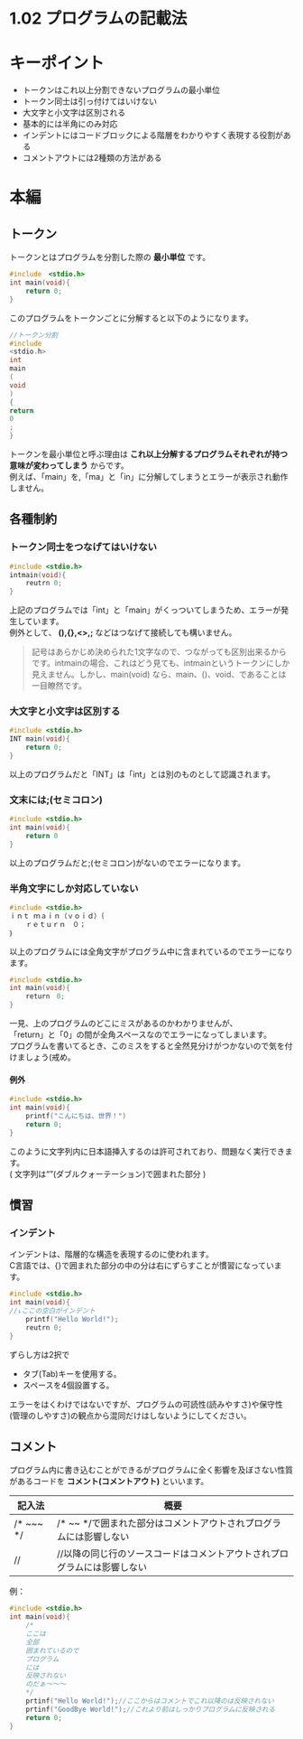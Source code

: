 1.02 プログラムの記載法
===
# キーポイント
- トークンはこれ以上分割できないプログラムの最小単位
- トークン同士は引っ付けてはいけない
- 大文字と小文字は区別される
- 基本的には半角にのみ対応
- インデントにはコードブロックによる階層をわかりやすく表現する役割がある
- コメントアウトには2種類の方法がある
# 本編
## トークン
トークンとはプログラムを分割した際の **最小単位** です。
```c
#include　<stdio.h>
int main(void){
    return 0;
}
```
このプログラムをトークンごとに分解すると以下のようになります。
```c
//トークン分割
#include
<stdio.h>
int 
main
(
void
)
{
return
0
;
}
```
トークンを最小単位と呼ぶ理由は **これ以上分解するプログラムそれぞれが持つ意味が変わってしまう** からです。<br>
例えば、「main」を,「ma」と「in」に分解してしまうとエラーが表示され動作しません。
## 各種制約
### トークン同士をつなげてはいけない
```c
#include <stdio.h>
intmain(void){
    reutrn 0;
}
```
上記のプログラムでは「int」と「main」がくっついてしまうため、エラーが発生しています。<br>
例外として、 **(),{},<>,;** などはつなげて接続しても構いません。
> 記号はあらかじめ決められた1文字なので、つながっても区別出来るからです。intmainの場合、これはどう見ても、intmainというトークンにしか見えません。しかし、main(void) なら、main、()、void、であることは一目瞭然です。

### 大文字と小文字は区別する
```c
#include <stdio.h>
INT main(void){
    return 0;
}
```
以上のプログラムだと「INT」は「int」とは別のものとして認識されます。<br>

### 文末には;(セミコロン)
```c
#include <stdio.h>
int main(void){
    return 0
}
```
以上のプログラムだと;(セミコロン)がないのでエラーになります。

### 半角文字にしか対応していない
```c
#include <stdio.h>
ｉｎｔ ｍａｉｎ（ｖｏｉｄ）｛
    ｒｅｔｕｒｎ　０；
｝
```
以上のプログラムには全角文字がプログラム中に含まれているのでエラーになります。
```c
#include <stdio.h>
int main(void){
    return　0;
}
```
一見、上のプログラムのどこにミスがあるのかわかりませんが、<br>
「return」と「0」の間が全角スペースなのでエラーになってしまいます。<br>
プログラムを書いてるとき、このミスをすると全然見分けがつかないので気を付けましょう(戒め。
#### 例外
```c
#include <stdio.h>
int main(void){
    printf("こんにちは、世界！")
    return 0;
}
```
このように文字列内に日本語挿入するのは許可されており、問題なく実行できます。<br>
( 文字列は“”(ダブルクォーテーション)で囲まれた部分 )

## 慣習
### インデント
インデントは、階層的な構造を表現するのに使われます。<br>
C言語では、{}で囲まれた部分の中の分は右にずらすことが慣習になっています。<br>
```c
#include <stdio.h>
int main(void){
//↓ここの空白がインデント
    printf("Hello World!");
    reutrn 0;
}
```
ずらし方は2択で
- タブ(Tab)キーを使用する。
- スペースを4個設置する。

エラーをはくわけではないですが、プログラムの可読性(読みやすさ)や保守性(管理のしやすさ)の観点から混同だけはしないようにしてください。

## コメント
プログラム内に書き込むことができるがプログラムに全く影響を及ぼさない性質があるコードを **コメント(コメントアウト)** といいます。

|記入法|概要|
|---|---|
|/* ~~~ */|/* ~~ */で囲まれた部分はコメントアウトされプログラムには影響しない|
|//|//以降の同じ行のソースコードはコメントアウトされプログラムには影響しない|

例：
```c
#include <stdio.h>
int main(void){
    /*
    ここは
    全部
    囲まれているので
    プログラム
    には
    反映されない
    のだぁ～～～
    */
    prtinf("Hello World!");//ここからはコメントでこれ以降のは反映されない
    prtinf("GoodBye World!");//これより前はしっかりプログラムに反映される
    return 0;
}
```